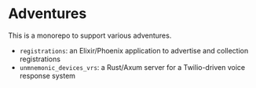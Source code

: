 # Adventures

This is a monorepo to support various adventures.

* `registrations`: an Elixir/Phoenix application to advertise and collection registrations
* `unmnemonic_devices_vrs`: a Rust/Axum server for a Twilio-driven voice response system
